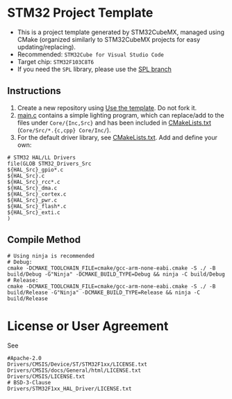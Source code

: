 # STM32 Project Template

- This is a project template generated by STM32CubeMX, managed using CMake (organized similarly to STM32CubeMX projects for easy updating/replacing).
- Recommended: `STM32Cube for Visual Studio Code`
- Target chip: `STM32F103C8T6`
- If you need the `SPL` library, please use the [SPL branch](https://github.com/5kind/STM32ProjectTemplate/tree/SPL)

## Instructions

1. Create a new repository using [Use the template](https://github.com/new?template_name=STM32ProjectTemplate&template_owner=5kind). Do not fork it.
2. [main.c](Core/Src/main.c) contains a simple lighting program, which can replace/add to the files under `Core/{Inc,Src}` and has been included in [CMakeLists.txt](cmake/stm32cubemx/CMakeLists.txt) (`Core/Src/*.{c,cpp} Core/Inc/`).
3. For the default driver library, see [CMakeLists.txt](cmake/stm32cubemx/CMakeLists.txt). Add and define your own:
```
# STM32 HAL/LL Drivers
file(GLOB STM32_Drivers_Src
${HAL_Src}_gpio*.c
${HAL_Src}.c
${HAL_Src}_rcc*.c
${HAL_Src}_dma.c
${HAL_Src}_cortex.c
${HAL_Src}_pwr.c
${HAL_Src}_flash*.c
${HAL_Src}_exti.c
)
```

## Compile Method

```
# Using ninja is recommended
# Debug:
cmake -DCMAKE_TOOLCHAIN_FILE=cmake/gcc-arm-none-eabi.cmake -S ./ -B build/Debug -G"Ninja" -DCMAKE_BUILD_TYPE=Debug && ninja -C build/Debug
# Release:
cmake -DCMAKE_TOOLCHAIN_FILE=cmake/gcc-arm-none-eabi.cmake -S ./ -B build/Release -G"Ninja" -DCMAKE_BUILD_TYPE=Release && ninja -C build/Release
```

# License or User Agreement
See
```
#Apache-2.0
Drivers/CMSIS/Device/ST/STM32F1xx/LICENSE.txt
Drivers/CMSIS/docs/General/html/LICENSE.txt
Drivers/CMSIS/LICENSE.txt
# BSD-3-Clause
Drivers/STM32F1xx_HAL_Driver/LICENSE.txt
```